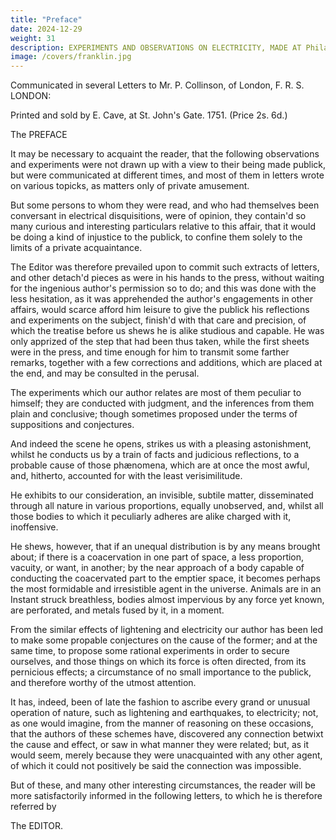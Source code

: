 ```yaml
---
title: "Preface"
date: 2024-12-29
weight: 31
description: EXPERIMENTS AND OBSERVATIONS ON ELECTRICITY, MADE AT Philadelphia in America
image: /covers/franklin.jpg
---
```



Communicated in several Letters to Mr. P. Collinson,
of London, F. R. S.
LONDON:

Printed and sold by E. Cave, at St. John's Gate. 1751.
(Price 2s. 6d.)

The PREFACE

It may be necessary to acquaint the reader, that the following observations and experiments were not drawn up with a view to their being made publick, but were communicated at different times, and most of them in letters wrote on various topicks, as matters only of private amusement.

But some persons to whom they were read, and who had themselves been conversant in electrical disquisitions, were of opinion, they contain'd so many curious and interesting particulars relative to this affair, that it would be doing a kind of injustice to the publick, to confine them solely to the limits of a private acquaintance.

The Editor was therefore prevailed upon to commit such extracts of letters, and other detach'd pieces as were in his hands to the press, without waiting for the ingenious author's permission so to do; and this was done with the less hesitation, as it was apprehended the author's engagements in other affairs, would scarce afford him leisure to give the publick his reflections and experiments on the subject, finish'd with that care and precision, of which the treatise before us shews he is alike studious and capable. He was only apprized of the step that had been thus taken, while the first sheets were in the press, and time enough for him to transmit some farther remarks, together with a few corrections and additions, which are placed at the end, and may be consulted in the perusal.

The experiments which our author relates are most of them peculiar to himself; they are conducted with judgment, and the inferences from them plain and conclusive; though sometimes proposed under the terms of suppositions and conjectures.

And indeed the scene he opens, strikes us with a pleasing astonishment, whilst he conducts us by a train of facts and judicious reflections, to a probable cause of those phænomena, which are at once the most awful, and, hitherto, accounted for with the least verisimilitude.

He exhibits to our consideration, an invisible, subtile matter, disseminated through all nature in various proportions, equally unobserved, and, whilst all those bodies to which it peculiarly adheres are alike charged with it, inoffensive.

He shews, however, that if an unequal distribution is by any means brought about; if there is a coacervation in one part of space, a less proportion, vacuity, or want, in another; by the near approach of a body capable of conducting the coacervated part to the emptier space, it becomes perhaps the most formidable and irresistible agent in the universe. Animals are in an Instant struck breathless, bodies almost impervious by any force yet known, are perforated, and metals fused by it, in a moment.

From the similar effects of lightening and electricity our author has been led to make some propable conjectures on the cause of the former; and at the same time, to propose some rational experiments in order to secure ourselves, and those things on which its force is often directed, from its pernicious effects; a circumstance of no small importance to the publick, and therefore worthy of the utmost attention.

It has, indeed, been of late the fashion to ascribe every grand or unusual operation of nature, such as lightening and earthquakes, to electricity; not, as one would imagine, from the manner of reasoning on these occasions, that the authors of these schemes have, discovered any connection betwixt the cause and effect, or saw in what manner they were related; but, as it would seem, merely because they were unacquainted with any other agent, of which it could not positively be said the connection was impossible.

But of these, and many other interesting circumstances, the reader will be more satisfactorily informed in the following letters, to which he is therefore referred by

The EDITOR.


